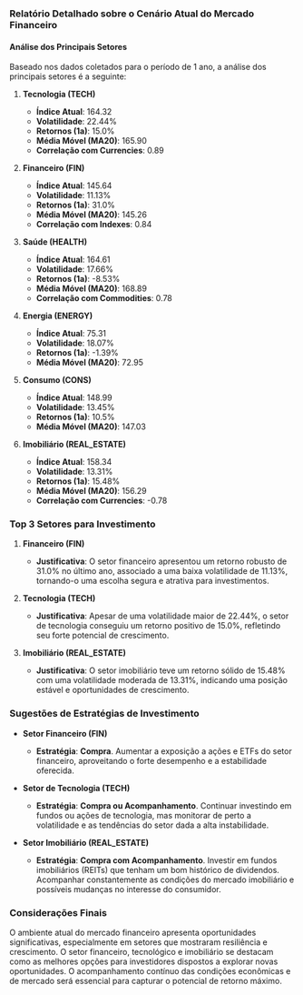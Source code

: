 ### Relatório Detalhado sobre o Cenário Atual do Mercado Financeiro

#### Análise dos Principais Setores

Baseado nos dados coletados para o período de 1 ano, a análise dos principais setores é a seguinte:

1. **Tecnologia (TECH)**
   - **Índice Atual**: 164.32
   - **Volatilidade**: 22.44%
   - **Retornos (1a)**: 15.0%
   - **Média Móvel (MA20)**: 165.90
   - **Correlação com Currencies**: 0.89
   
2. **Financeiro (FIN)**
   - **Índice Atual**: 145.64
   - **Volatilidade**: 11.13%
   - **Retornos (1a)**: 31.0%
   - **Média Móvel (MA20)**: 145.26
   - **Correlação com Indexes**: 0.84

3. **Saúde (HEALTH)**
   - **Índice Atual**: 164.61
   - **Volatilidade**: 17.66%
   - **Retornos (1a)**: -8.53%
   - **Média Móvel (MA20)**: 168.89
   - **Correlação com Commodities**: 0.78

4. **Energia (ENERGY)**
   - **Índice Atual**: 75.31
   - **Volatilidade**: 18.07%
   - **Retornos (1a)**: -1.39%
   - **Média Móvel (MA20)**: 72.95

5. **Consumo (CONS)**
   - **Índice Atual**: 148.99
   - **Volatilidade**: 13.45%
   - **Retornos (1a)**: 10.5%
   - **Média Móvel (MA20)**: 147.03

6. **Imobiliário (REAL_ESTATE)**
   - **Índice Atual**: 158.34
   - **Volatilidade**: 13.31%
   - **Retornos (1a)**: 15.48%
   - **Média Móvel (MA20)**: 156.29
   - **Correlação com Currencies**: -0.78

### Top 3 Setores para Investimento

1. **Financeiro (FIN)**
   - **Justificativa**: O setor financeiro apresentou um retorno robusto de 31.0% no último ano, associado a uma baixa volatilidade de 11.13%, tornando-o uma escolha segura e atrativa para investimentos.

2. **Tecnologia (TECH)**
   - **Justificativa**: Apesar de uma volatilidade maior de 22.44%, o setor de tecnologia conseguiu um retorno positivo de 15.0%, refletindo seu forte potencial de crescimento.

3. **Imobiliário (REAL_ESTATE)**
   - **Justificativa**: O setor imobiliário teve um retorno sólido de 15.48% com uma volatilidade moderada de 13.31%, indicando uma posição estável e oportunidades de crescimento.

### Sugestões de Estratégias de Investimento

- **Setor Financeiro (FIN)**
   - **Estratégia**: **Compra**. Aumentar a exposição a ações e ETFs do setor financeiro, aproveitando o forte desempenho e a estabilidade oferecida.

- **Setor de Tecnologia (TECH)**
   - **Estratégia**: **Compra ou Acompanhamento**. Continuar investindo em fundos ou ações de tecnologia, mas monitorar de perto a volatilidade e as tendências do setor dada a alta instabilidade.

- **Setor Imobiliário (REAL_ESTATE)**
   - **Estratégia**: **Compra com Acompanhamento**. Investir em fundos imobiliários (REITs) que tenham um bom histórico de dividendos. Acompanhar constantemente as condições do mercado imobiliário e possíveis mudanças no interesse do consumidor.

### Considerações Finais

O ambiente atual do mercado financeiro apresenta oportunidades significativas, especialmente em setores que mostraram resiliência e crescimento. O setor financeiro, tecnológico e imobiliário se destacam como as melhores opções para investidores dispostos a explorar novas oportunidades. O acompanhamento contínuo das condições econômicas e de mercado será essencial para capturar o potencial de retorno máximo.
```